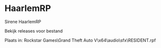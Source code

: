 
# HaarlemRP
Sirene HaarlemRP

Bekijk releases voor bestand

Plaats in: Rockstar Games\Grand Theft Auto V\x64\audio\sfx\RESIDENT.rpf
